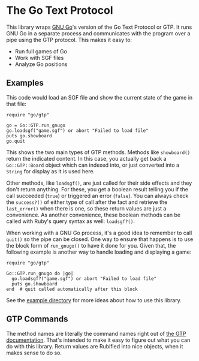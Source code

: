The Go Text Protocol
====================

This library wraps [GNU Go](http://www.gnu.org/software/gnugo/)'s version of the Go Text Protocol or GTP.  It runs GNU Go in a separate process and communicates with the program over a pipe using the GTP protocol.  This makes it easy to:

* Run full games of Go
* Work with SGF files
* Analyze Go positions

Examples
--------

This code would load an SGF file and show the current state of the game in that file:

    require "go/gtp"
    
    go = Go::GTP.run_gnugo
    go.loadsgf("game.sgf") or abort "Failed to load file"
    puts go.showboard
    go.quit

This shows the two main types of GTP methods.  Methods like `showboard()` return the indicated content.  In this case, you actually get back a `Go::GTP::Board` object which can indexed into, or just converted into a `String` for display as it is used here.

Other methods, like `loadsgf()`, are just called for their side effects and they don't return anything.  For these, you get a boolean result telling you if the call succeeded (`true`) or triggered an error (`false`).  You can always check the `success?()` of either type of call after the fact and retrieve the `last_error()` when there is one, so these return values are just a convenience.  As another convenience, these boolean methods can be called with Ruby's query syntax as well:  `loadsgf?()`.

When working with a GNU Go process, it's a good idea to remember to call `quit()` so the pipe can be closed.  One way to ensure that happens is to use the block form of `run_gnugo()` to have it done for you.  Given that, the following example is another way to handle loading and displaying a game:

    require "go/gtp"
    
    Go::GTP.run_gnugo do |go|
      go.loadsgf?("game.sgf") or abort "Failed to load file"
      puts go.showboard
    end  # quit called automatically after this block

See the [example directory](http://github.com/JEG2/go_gtp/tree/master/example/) for more ideas about how to use this library.

GTP Commands
------------

The method names are literally the command names right out of [the GTP documentation](http://www.gnu.org/software/gnugo/gnugo_19.html#SEC200).  That's intended to make it easy to figure out what you can do with this library.  Return values are Rubified into nice objects, when it makes sense to do so.
